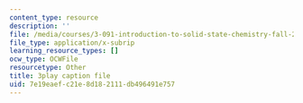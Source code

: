 ```yaml
---
content_type: resource
description: ''
file: /media/courses/3-091-introduction-to-solid-state-chemistry-fall-2018/7e19eaefc21e8d182111db496491e757_Q5W3J0NChwA.srt
file_type: application/x-subrip
learning_resource_types: []
ocw_type: OCWFile
resourcetype: Other
title: 3play caption file
uid: 7e19eaef-c21e-8d18-2111-db496491e757
---
```

